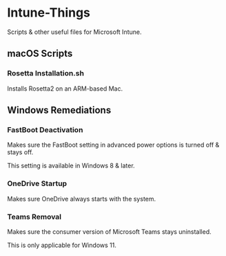 # Intune-Things
Scripts &amp; other useful files for Microsoft Intune.

## macOS Scripts

### Rosetta Installation.sh

Installs Rosetta2 on an ARM-based Mac.

## Windows Remediations

### FastBoot Deactivation

Makes sure the FastBoot setting in advanced power options is turned off & stays off.

This setting is available in Windows 8 & later.

### OneDrive Startup

Makes sure OneDrive always starts with the system.

### Teams Removal

Makes sure the consumer version of Microsoft Teams stays uninstalled.

This is only applicable for Windows 11.
